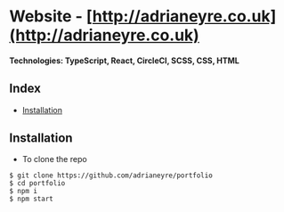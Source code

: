 # Website - [http://adrianeyre.co.uk](http://adrianeyre.co.uk)
#### Technologies: TypeScript, React, CircleCI, SCSS, CSS, HTML

## Index
* [Installation](#Install)

## <a name="Install">Installation</a>
* To clone the repo
```shell
$ git clone https://github.com/adrianeyre/portfolio
$ cd portfolio
$ npm i
$ npm start
```
